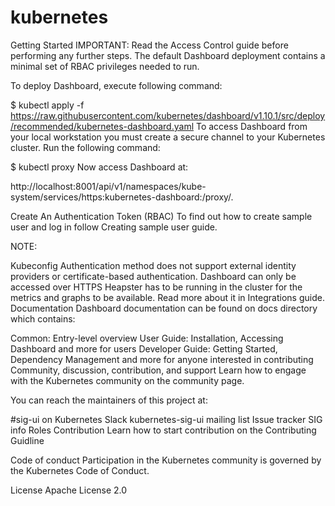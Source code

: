 # kubernetes
Getting Started
IMPORTANT: Read the Access Control guide before performing any further steps. The default Dashboard deployment contains a minimal set of RBAC privileges needed to run.

To deploy Dashboard, execute following command:

$ kubectl apply -f https://raw.githubusercontent.com/kubernetes/dashboard/v1.10.1/src/deploy/recommended/kubernetes-dashboard.yaml
To access Dashboard from your local workstation you must create a secure channel to your Kubernetes cluster. Run the following command:

$ kubectl proxy
Now access Dashboard at:

http://localhost:8001/api/v1/namespaces/kube-system/services/https:kubernetes-dashboard:/proxy/.

Create An Authentication Token (RBAC)
To find out how to create sample user and log in follow Creating sample user guide.

NOTE:

Kubeconfig Authentication method does not support external identity providers or certificate-based authentication.
Dashboard can only be accessed over HTTPS
Heapster has to be running in the cluster for the metrics and graphs to be available. Read more about it in Integrations guide.
Documentation
Dashboard documentation can be found on docs directory which contains:

Common: Entry-level overview
User Guide: Installation, Accessing Dashboard and more for users
Developer Guide: Getting Started, Dependency Management and more for anyone interested in contributing
Community, discussion, contribution, and support
Learn how to engage with the Kubernetes community on the community page.

You can reach the maintainers of this project at:

#sig-ui on Kubernetes Slack
kubernetes-sig-ui mailing list
Issue tracker
SIG info
Roles
Contribution
Learn how to start contribution on the Contributing Guidline

Code of conduct
Participation in the Kubernetes community is governed by the Kubernetes Code of Conduct.

License
Apache License 2.0
